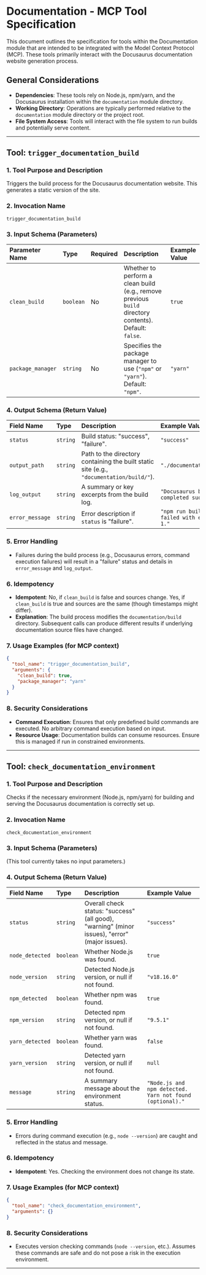 # Documentation - MCP Tool Specification

This document outlines the specification for tools within the Documentation module that are intended to be integrated with the Model Context Protocol (MCP). These tools primarily interact with the Docusaurus documentation website generation process.

## General Considerations

- **Dependencies**: These tools rely on Node.js, npm/yarn, and the Docusaurus installation within the `documentation` module directory.
- **Working Directory**: Operations are typically performed relative to the `documentation` module directory or the project root.
- **File System Access**: Tools will interact with the file system to run builds and potentially serve content.

---

## Tool: `trigger_documentation_build`

### 1. Tool Purpose and Description

Triggers the build process for the Docusaurus documentation website. This generates a static version of the site.

### 2. Invocation Name

`trigger_documentation_build`

### 3. Input Schema (Parameters)

| Parameter Name    | Type     | Required | Description                                                                                           | Example Value |
| :---------------- | :------- | :------- | :---------------------------------------------------------------------------------------------------- | :------------ |
| `clean_build`     | `boolean`| No       | Whether to perform a clean build (e.g., remove previous `build` directory contents). Default: `false`. | `true`        |
| `package_manager` | `string` | No       | Specifies the package manager to use (`"npm"` or `"yarn"`). Default: `"npm"`.                      | `"yarn"`      |

### 4. Output Schema (Return Value)

| Field Name      | Type     | Description                                                                            | Example Value                                      |
| :-------------- | :------- | :------------------------------------------------------------------------------------- | :------------------------------------------------- |
| `status`        | `string` | Build status: "success", "failure".                                                    | `"success"`                                        |
| `output_path`   | `string` | Path to the directory containing the built static site (e.g., `"documentation/build/"`). | `"./documentation/build/"`                       |
| `log_output`    | `string` | A summary or key excerpts from the build log.                                          | `"Docusaurus build completed successfully."`       |
| `error_message` | `string` | Error description if `status` is "failure".                                            | `"npm run build command failed with exit code 1."` |

### 5. Error Handling

- Failures during the build process (e.g., Docusaurus errors, command execution failures) will result in a "failure" status and details in `error_message` and `log_output`.

### 6. Idempotency

- **Idempotent**: No, if `clean_build` is false and sources change. Yes, if `clean_build` is true and sources are the same (though timestamps might differ).
- **Explanation**: The build process modifies the `documentation/build` directory. Subsequent calls can produce different results if underlying documentation source files have changed.

### 7. Usage Examples (for MCP context)

```json
{
  "tool_name": "trigger_documentation_build",
  "arguments": {
    "clean_build": true,
    "package_manager": "yarn"
  }
}
```

### 8. Security Considerations

- **Command Execution**: Ensures that only predefined build commands are executed. No arbitrary command execution based on input.
- **Resource Usage**: Documentation builds can consume resources. Ensure this is managed if run in constrained environments.

---

## Tool: `check_documentation_environment`

### 1. Tool Purpose and Description

Checks if the necessary environment (Node.js, npm/yarn) for building and serving the Docusaurus documentation is correctly set up.

### 2. Invocation Name

`check_documentation_environment`

### 3. Input Schema (Parameters)

(This tool currently takes no input parameters.)

### 4. Output Schema (Return Value)

| Field Name      | Type     | Description                                                                      | Example Value                                                |
| :-------------- | :------- | :------------------------------------------------------------------------------- | :----------------------------------------------------------- |
| `status`        | `string` | Overall check status: "success" (all good), "warning" (minor issues), "error" (major issues). | `"success"`                                                  |
| `node_detected` | `boolean`| Whether Node.js was found.                                                         | `true`                                                       |
| `node_version`  | `string` | Detected Node.js version, or null if not found.                                  | `"v18.16.0"`                                                 |
| `npm_detected`  | `boolean`| Whether npm was found.                                                             | `true`                                                       |
| `npm_version`   | `string` | Detected npm version, or null if not found.                                      | `"9.5.1"`                                                    |
| `yarn_detected` | `boolean`| Whether yarn was found.                                                            | `false`                                                      |
| `yarn_version`  | `string` | Detected yarn version, or null if not found.                                     | `null`                                                       |
| `message`       | `string` | A summary message about the environment status.                                    | `"Node.js and npm detected. Yarn not found (optional)."`       |

### 5. Error Handling

- Errors during command execution (e.g., `node --version`) are caught and reflected in the status and message.

### 6. Idempotency

- **Idempotent**: Yes. Checking the environment does not change its state.

### 7. Usage Examples (for MCP context)

```json
{
  "tool_name": "check_documentation_environment",
  "arguments": {}
}
```

### 8. Security Considerations

- Executes version checking commands (`node --version`, etc.). Assumes these commands are safe and do not pose a risk in the execution environment.

--- 